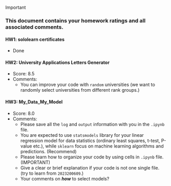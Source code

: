 > [!IMPORTANT]
>
> ### **This document contains your homework ratings and all associated comments.**



#### HW1: sololearn certificates


- Done

#### HW2: University Applications Letters Generator
- Score: 8.5
- Comments:
  -  You can improve your code with `random` universities (we want to randomly select universities from different rank groups.)


#### HW3: My_Data_My_Model

- Score: 8.0
- Comments:
  - Please save all the `log` and `output` information with you in the `.ipynb` file.
  - You are expected to use `statsmodels` library for your linear regression model for data statistics (ordinary least squares, t-test, P-value etc.), while `sklearn` focus on machine learning algorithms and predictions. (Recommend)
  - Please learn how to organize your code by using cells in `.ipynb` file. (IMPORTANT)
  - Give a clear or brief explanation if your code is not one single file. (try to learn from `2023200609`.)
  - Your comments on ***how*** to select models?
